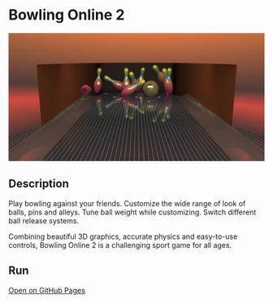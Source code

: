 # Bowling Online 2
![Screenshot](screenshot.png)

## Description
Play bowling against your friends. Customize the wide range of look of balls, pins and alleys. Tune ball weight while customizing. Switch different ball release systems.

Combining beautiful 3D graphics, accurate physics and easy-to-use controls, Bowling Online 2 is a challenging sport game for all ages.

## Run
[Open on GitHub Pages](https://iliagrigorevdev.github.io/bowlingonline2/)
